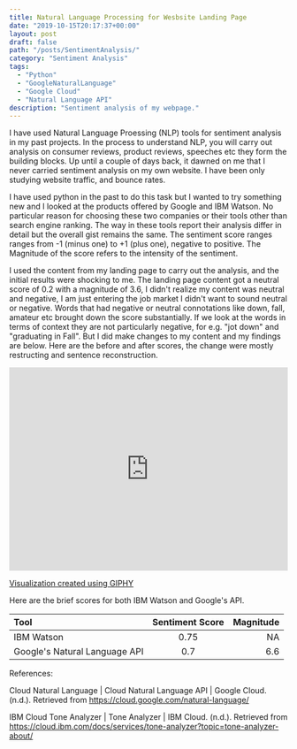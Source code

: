 ```yaml
---
title: Natural Language Processing for Wesbsite Landing Page
date: "2019-10-15T20:17:37+00:00"
layout: post
draft: false
path: "/posts/SentimentAnalysis/"
category: "Sentiment Analysis"
tags:
  - "Python"
  - "GoogleNaturalLanguage"
  - "Google Cloud"
  - "Natural Language API"
description: "Sentiment analysis of my webpage."
---
```


I have used Natural Language Proessing (NLP) tools for sentiment analysis in my past projects. In the process to understand NLP, you will carry out analysis on consumer reviews, product reviews, speeches etc they form the building blocks. Up until a couple of days back, it dawned on me that I never carried sentiment analysis on my own website. I have been only studying website traffic, and bounce rates. 

I have used python in the past to do this task but I wanted to try something new and I looked at the products offered by Google and IBM Watson. No particular reason for choosing these two companies or their tools other than search engine ranking. The way in these tools report their analysis differ in detail but the overall gist remains the same. The sentiment score ranges ranges from -1 (minus one) to +1 (plus one), negative to positive. The Magnitude of the score refers to the intensity of the sentiment. 

I used the content from my landing page to carry out the analysis, and the initial results were shocking to me. The landing page content got a neutral score of 0.2 with a magnitude of 3.6, I didn't realize my content was neutral and negative, I am just entering the job market I didn't want to sound neutral or negative. Words that had negative or neutral connotations like down, fall, amateur etc brought down the score substantially. If we look at the words in terms of context they are not particularly negative, for e.g. "jot down" and "graduating in Fall". But I did make changes to my content and my findings are below. Here are the before and after scores, the change were mostly restructing and sentence reconstruction.


<div style="width:100%;height:0;padding-bottom:73%;position:relative;"><iframe src="https://giphy.com/embed/UWaunbOKkwwZILAYda" width="100%" height="100%" style="position:absolute" frameBorder="0" class="giphy-embed" allowFullScreen></iframe></div><p><a href="https://giphy.com/gifs/UWaunbOKkwwZILAYda">Visualization created using GIPHY</a></p>


Here are the brief scores for both IBM Watson and Google's API.


| Tool     						  | Sentiment Score | Magnitude     |
| :---        					  |    :----:   	|          ---: |
| IBM Watson  					  | 0.75   			| NA   			|
| Google's Natural Language API   | 0.7        		| 6.6     		|




References:

Cloud Natural Language  |  Cloud Natural Language API  |  Google Cloud. (n.d.). Retrieved from https://cloud.google.com/natural-language/

IBM Cloud Tone Analyzer | Tone Analyzer | IBM Cloud. (n.d.). Retrieved from https://cloud.ibm.com/docs/services/tone-analyzer?topic=tone-analyzer-about/ 